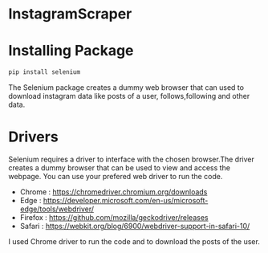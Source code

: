 # InstagramScraper

# Installing Package

```bash
pip install selenium 
```
 
 The Selenium package creates a dummy web browser that can used to download instagram data like posts of a user, follows,following and other data.
 
 # Drivers
 
 Selenium requires a driver to interface with the chosen browser.The driver creates a dummy       browser that can be used to view and access the webpage.
 You can use your prefered web driver to run the code.
 
 * Chrome  :  https://chromedriver.chromium.org/downloads
 * Edge    :  https://developer.microsoft.com/en-us/microsoft-edge/tools/webdriver/
 * Firefox :  https://github.com/mozilla/geckodriver/releases
 * Safari  :  https://webkit.org/blog/6900/webdriver-support-in-safari-10/
 
 I used Chrome driver to run the code and to download the posts of the user.
 
 
